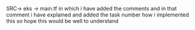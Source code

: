 SRC-> eks -> main.tf
in which i have added the comments and in that comment i have explained and added the task number how i implemented this so hope this would be well to understand 
